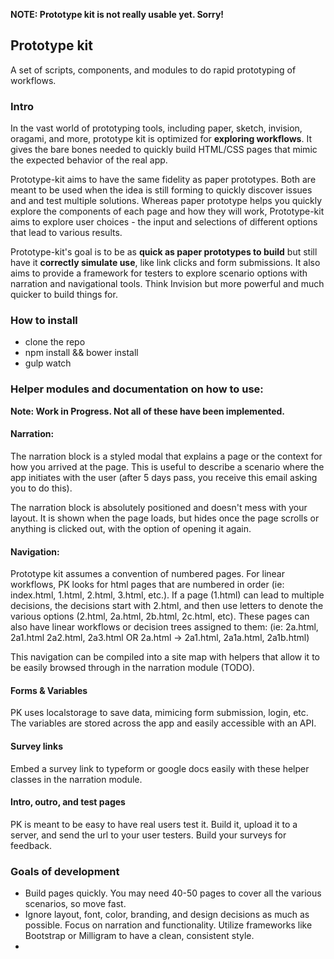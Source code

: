**NOTE: Prototype kit is not really usable yet. Sorry!**

## Prototype kit

A set of scripts, components, and modules to do rapid prototyping of workflows.

### Intro

In the vast world of prototyping tools, including paper, sketch, invision, oragami, and more, prototype kit is optimized for **exploring workflows**. It gives the bare bones needed to quickly build HTML/CSS pages that mimic the expected behavior of the real app.

Prototype-kit aims to have the same fidelity as paper prototypes. Both are meant to be used when the idea is still forming to quickly discover issues and and test multiple solutions. Whereas paper prototype helps you quickly explore the components of each page and how they will work, Prototype-kit aims to explore user choices - the input and selections of different options that lead to various results.

Prototype-kit's goal is to be as **quick as paper prototypes to build** but still have it **correctly simulate use**, like link clicks and form submissions. It also aims to provide a framework for testers to explore scenario options with narration and navigational tools. Think Invision but more powerful and much quicker to build things for.  

### How to install

* clone the repo
* npm install && bower install
* gulp watch

### Helper modules and documentation on how to use:

**Note: Work in Progress. Not all of these have been implemented.**

#### Narration:

The narration block is a styled modal that explains a page or the context for how you arrived at the page. This is useful to describe a scenario where the app initiates with the user (after 5 days pass, you receive this email asking you to do this). 

The narration block is absolutely positioned and doesn't mess with your layout. It is shown when the page loads, but hides once the page scrolls or anything is clicked out, with the option of opening it again. 

#### Navigation:

Prototype kit assumes a convention of numbered pages. For linear workflows, PK looks for html pages that are numbered in order (ie: index.html, 1.html, 2.html, 3.html, etc.). If a page (1.html) can lead to multiple decisions, the decisions start with 2.html, and then use letters to denote the various options (2.html, 2a.html, 2b.html, 2c.html, etc). These pages can also have linear workflows or decision trees assigned to them: (ie: 2a.html, 2a1.html 2a2.html, 2a3.html OR 2a.html -> 2a1.html, 2a1a.html, 2a1b.html)

This navigation can be compiled into a site map with helpers that allow it to be easily browsed through in the narration module (TODO).

#### Forms & Variables
PK uses localstorage to save data, mimicing form submission, login, etc. The variables are stored across the app and easily accessible with an API.

#### Survey links
Embed a survey link to typeform or google docs easily with these helper classes in the narration module.

#### Intro, outro, and test pages
PK is meant to be easy to have real users test it. Build it, upload it to a server, and send the url to your user testers. Build your surveys for feedback. 

### Goals of development

* Build pages quickly. You may need 40-50 pages to cover all the various scenarios, so move fast. 
* Ignore layout, font, color, branding, and design decisions as much as possible. Focus on narration and functionality. Utilize frameworks like Bootstrap or Milligram to have a clean, consistent style.
* 

